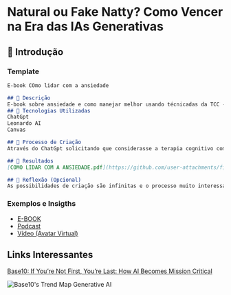 # Natural ou Fake Natty? Como Vencer na Era das IAs Generativas

## 🚀 Introdução

### Template

```markdown
E-book COmo lidar com a ansiedade

## 📒 Descrição
E-book sobre ansiedade e como manejar melhor usando técnicadas da TCC - Terapia Cognitiva Comportamental
## 🤖 Tecnologias Utilizadas
ChatGpt
Leonardo AI
Canvas

## 🧐 Processo de Criação
Através do ChatGpt solicitando que considerasse a terapia cognitivo comportamental na resposta.

## 🚀 Resultados
[COMO LIDAR COM A ANSIEDADE.pdf](https://github.com/user-attachments/files/17788852/COMO.LIDAR.COM.A.ANSIEDADE.pdf)

## 💭 Reflexão (Opcional)
As possibilidades de criação são infinitas e o processo muito interessante.
```

### Exemplos e Insigths

- [E-BOOK](/exemplos/E-BOOK.md)
- [Podcast](/exemplos/PODCAST.md)
- [Vídeo (Avatar Virtual)](/exemplos/VIDEO.md)

## Links Interessantes

[Base10: If You’re Not First, You’re Last: How AI Becomes Mission Critical](https://base10.vc/post/generative-ai-mission-critical/)

![Base10's Trend Map Generative AI](https://github.com/digitalinnovationone/lab-natty-or-not/assets/730492/f4df26e8-f8f7-4419-8252-c69d73ea930c)
